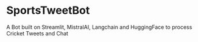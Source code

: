 # SportsTweetBot
A Bot built on Streamlit, MistralAI, Langchain and HuggingFace to process Cricket Tweets and Chat
